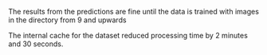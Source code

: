 The results from the predictions are fine until the data is trained with images in the directory from 9 and upwards

The internal cache for the dataset reduced processing time by 2 minutes and 30 seconds.